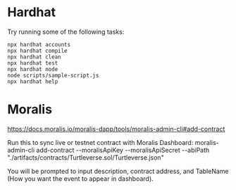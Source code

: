 # Hardhat
Try running some of the following tasks:

```shell
npx hardhat accounts
npx hardhat compile
npx hardhat clean
npx hardhat test
npx hardhat node
node scripts/sample-script.js
npx hardhat help
```
# Moralis
https://docs.moralis.io/moralis-dapp/tools/moralis-admin-cli#add-contract

Run this to sync live or testnet contract with Moralis Dashboard: moralis-admin-cli add-contract --moralisApiKey <apiKey> --moralisApiSecret <apisecret> --abiPath "./artifacts/contracts/Turtleverse.sol/Turtleverse.json"

You will be prompted to input description, contract address, and TableName (How you want the event to appear in dashboard).